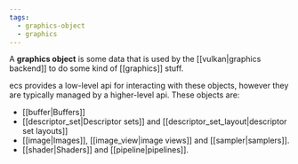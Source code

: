 ```yaml
---
tags:
  - graphics-object
  - graphics
---
```

A **graphics object** is some data that is used by the [[vulkan|graphics backend]] to do some kind of [[graphics]] stuff.

ecs provides a low-level api for interacting with these objects, however they are typically managed by a higher-level api. These objects are:
* [[buffer|Buffers]]
* [[descriptor_set|Descriptor sets]] and [[descriptor_set_layout|descriptor set layouts]]
* [[image|Images]], [[image_view|image views]] and [[sampler|samplers]].
* [[shader|Shaders]] and [[pipeline|pipelines]].
